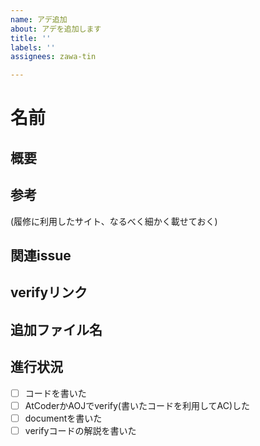 ```yaml
---
name: アデ追加
about: アデを追加します
title: ''
labels: ''
assignees: zawa-tin

---
```


# 名前

## 概要

## 参考
(履修に利用したサイト、なるべく細かく載せておく)

## 関連issue

## verifyリンク

## 追加ファイル名

## 進行状況

- [ ] コードを書いた
- [ ] AtCoderかAOJでverify(書いたコードを利用してAC)した
- [ ] documentを書いた
- [ ] verifyコードの解説を書いた
